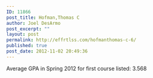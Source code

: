 ```yaml
---
ID: 11866
post_title: Hofman,Thomas C
author: Joel DesArmo
post_excerpt: ""
layout: post
permalink: http://effrtlss.com/hofmanthomas-c-6/
published: true
post_date: 2012-11-02 20:49:36
---
```

<p>Average GPA in Spring 2012 for first course listed: 3.568</p>
